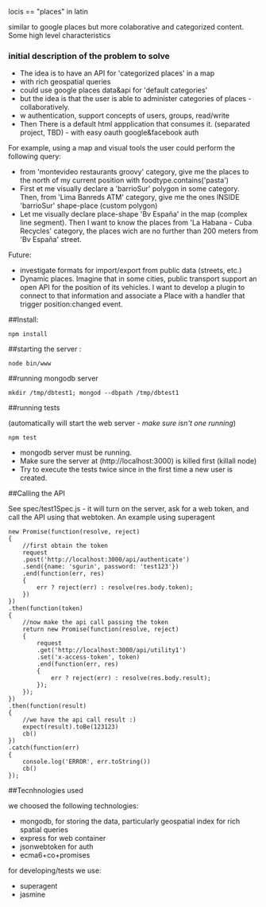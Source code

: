 locis == "places" in latin

similar to google places but more colaborative and categorized content. Some high level characteristics

### initial description of the problem to solve

 * The idea is to have an API for 'categorized places' in a map
 * with rich geospatial queries
 * could use google places data&api for 'default categories'
 * but the idea is that the user is able to administer categories of places - collaboratively.
 * w authentication, support concepts of users, groups, read/write
 * Then There is a default html appplication that consumes it. (separated project, TBD) - with easy oauth google&facebook auth

For example, using a map and visual tools the user could perform the following query: 

 * from 'montevideo restaurants groovy' category, give me the places to the north of my current position with foodtype.contains('pasta') 
 * First et me visually declare a 'barrioSur' polygon in some category. Then, from 'Lima Banreds ATM' category, give me the ones INSIDE 'barrioSur' shape-place (custom polygon)
 * Let me visually declare place-shape 'Bv España' in the map (complex line segment). Then I want to know the places from 'La Habana - Cuba Recycles' category, the places wich are no further than 200 meters from 'Bv España' street.

Future: 
 * investigate formats for import/export from public data (streets, etc.)
 * Dynamic places. Imagine that in some cities, public transport support an open API for the position of its vehicles. I want to develop a plugin to connect to that information and associate a Place with a handler that trigger position:changed event. 

##Install: 

	npm install

##starting the server : 

	node bin/www

##running mongodb server

	mkdir /tmp/dbtest1; mongod --dbpath /tmp/dbtest1

##running tests 

(automatically will start the web server - *make sure isn't one running*)

	npm test

 * mongodb server must be running. 
 * Make sure the server at (http://localhost:3000) is killed first (killall node)
 * Try to execute the tests twice since in the first time a new user is created. 

##Calling the API

See spec/test1Spec.js - it will turn on the server, ask for a web token, and call the API using that webtoken. An example using superagent

	new Promise(function(resolve, reject)
	{
		//first obtain the token
		request
		.post('http://localhost:3000/api/authenticate')
		.send({name: 'sgurin', password: 'test123'})
		.end(function(err, res)
		{
			err ? reject(err) : resolve(res.body.token);
		})
	})
	.then(function(token)
	{
		//now make the api call passing the token
		return new Promise(function(resolve, reject)
		{
			request
			.get('http://localhost:3000/api/utility1')
			.set('x-access-token', token)
			.end(function(err, res)
			{
				err ? reject(err) : resolve(res.body.result);
			});
		});
	})
	.then(function(result)
	{
		//we have the api call result :)
		expect(result).toBe(123123)
		cb()
	})
	.catch(function(err)
	{
		console.log('ERROR', err.toString())
		cb()
	});


##Tecnhnologies used

we choosed the following technologies: 

 * mongodb, for storing the data, particularly geospatial index for rich spatial queries
 * express for web container
 * jsonwebtoken for auth
 * ecma6+co+promises

for developing/tests we use:

 * superagent
 * jasmine

